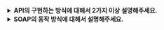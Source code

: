 <details>
  <summary><strong> API의 구현하는 방식에 대해서 2가지 이상 설명해주세요.</strong></summary>

  ### REST (Representational State Transfer)
  * 특징 : 
    1. 리소스 기반 아키텍처 스타일로, URI를 통해 자원을 식별.
    2. HTTP 프로토콜과 HTTP 메서드(GET, POST, PUT, DELETE)를 사용하여 CRUD 작업을 수행.
    3. 데이터를 주로 JSON 또는 XML 형식으로 주고받음.
    4. 설계가 단순하고 직관적이며, 웹 애플리케이션과 모바일 애플리케이션에서 가장 널리 사용됨.
  * 장점 : 경량화, 높은 확장성, 플랫폼 독립성
  * 단점 : 복잡한 쿼리 처리에 제한적

  ### GraphQL
  * 특징 : 
    1. Facebook에서 개발한 쿼리 언어 기반 API.
    2. 클라이언트가 필요한 데이터만 요청하고 받을 수 있도록 설계됨.
    3. 단일 엔드포인트(/graphql)를 통해 다양한 요청 처리.
    4. 요청 시 정확한 데이터 스키마를 정의하여 클라이언트의 데이터 요구사항을 충족.
  * 장점 : 데이터 요청의 유연성, 과/부족 데이터 문제 해결.
  * 단점 : 서버 측 복잡성 증가, 학습 곡선이 있음.

  ### gRPC
  * 특징 : 
    1. Google이 개발한 고성능 RPC(Remote Procedure Call) 프레임워크.
    2. HTTP/2와 Protocol Buffers(바이너리 형식)를 사용해 빠르고 효율적.
    3. 양방향 스트리밍과 비동기 처리를 지원.
    4. 주로 마이크로서비스 아키텍처와 실시간 데이터 처리가 필요한 환경에서 사용됨.
  * 장점 : 낮은 대역폭 소비, 빠른 속도, 다중 언어 지원.
  * 단점 : REST에 비해 디버깅이 어렵고, 설정이 복잡함.

  ### SOAP (Simple Object Access Protocol)
  * 특징 : 
    1. XML 기반의 무거운 프로토콜로, 높은 신뢰성과 보안을 요구하는 환경에서 사용.
    2. WS-* 표준(WS-Security, WS-ReliableMessaging 등)을 통해 보안과 트랜잭션 관리 기능 제공.
    3. 프로토콜 독립적(HTTP, SMTP, TCP 등 지원).
    4. 주로 금융, 의료, 엔터프라이즈 애플리케이션에서 사용.
  * 장점 : 강력한 표준 준수, 높은 보안성.
  * 단점 : XML로 인한 무거움, 복잡한 설정.

  ### WebSocket
  * 특징 : 
    1. 클라이언트와 서버 간의 양방향 실시간 통신을 지원.
    2. HTTP 핸드셰이크 후, TCP 기반의 지속적인 연결을 유지.
    3. 채팅 애플리케이션, 실시간 알림, 게임 등에서 주로 사용.
  * 장점 : 저지연 통신, 실시간 데이터 교환
  * 단점 : HTTP/2가 등장하면서 일부 기능이 겹치고, 설정과 유지보수가 필요.

  ### OpenAPI/Swagger
  * 특징 : 
    1. RESTful API를 설계, 문서화, 테스트하는 데 사용되는 표준.
    2. API 인터페이스를 JSON/YAML 스키마로 정의하여, 코드 생성 및 자동화 지원.
    3. 개발과 협업이 용이하며, API 문서를 자동 생성.
  * 장점 : API 개발의 표준화, 개발 속도 향상
  * 단점 : 복잡한 API의 경우 초기 설정이 어려울 수 있음.

  ### AsyncAPI
  * 특징 : 
    1. 비동기 이벤트 기반 API를 설계, 문서화하기 위한 표준.
    2. IoT, 메시징 시스템, 실시간 데이터 스트림에서 사용.
    3. Kafka, RabbitMQ, MQTT 등과 같은 메시징 브로커와 통합 가능.
  * 장점 : 실시간 데이터 처리에 적합, 비동기 환경 표준화.
  * 단점 : 기존 REST/GraphQL 방식보다 덜 친숙함.
  
</details>

<details>
  <summary><strong> SOAP의 동작 방식에 대해서 설명해주세요.</strong></summary>

  1. 서비스 게시 (Publication)
    * 웹 서비스 제공자가 WSDL 문서를 생성합니다
    * WSDL 문서를 UDDI 레지스트리에 등록합니다
  2. 서비스 발견 (Discovery)
    * 클라이언트가 UDDI 레지스트리에서 필요한 서비스를 검색합니다
    * UDDI가 해당 서비스의 WSDL 위치를 반환합니다
    * WSDL 파서가 WSDL 문서를 분석합니다
    * 분석된 정보를 바탕으로 Stub 코드를 생성합니다
  3. 서비스 바인딩 (Binding)
    * 클라이언트가 생성된 Stub 코드를 통해 SOAP 요청을 보냅니다
    * 웹 서비스가 요청을 처리하고 SOAP 응답을 반환합니다
</details>
